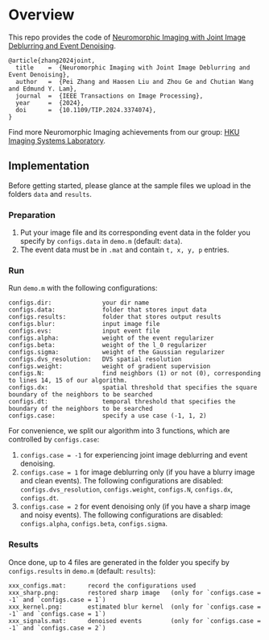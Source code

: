 # Overview
This repo provides the code of [Neuromorphic Imaging with Joint Image Deblurring and Event Denoising](https://doi.org/10.1109/TIP.2024.3374074).
```
@article{zhang2024joint,
  title    =  {Neuromorphic Imaging with Joint Image Deblurring and Event Denoising},
  author   =  {Pei Zhang and Haosen Liu and Zhou Ge and Chutian Wang and Edmund Y. Lam},
  journal  =  {IEEE Transactions on Image Processing},
  year     =  {2024},
  doi      =  {10.1109/TIP.2024.3374074},
}
```
Find more Neuromorphic Imaging achievements from our group: [HKU Imaging Systems Laboratory](https://www.eee.hku.hk/~elam/research/pub-uf.html).
## Implementation
Before getting started, please glance at the sample files we upload in the folders `data` and `results`.
### Preparation
1. Put your image file and its corresponding event data in the folder you specify by `configs.data` in `demo.m` (default: `data`).
2. The event data must be in `.mat` and contain `t, x, y, p` entries.

### Run
Run `demo.m` with the following configurations:
```
configs.dir:              your dir name
configs.data:             folder that stores input data
configs.results:          folder that stores output results
configs.blur:             input image file
configs.evs:              input event file
configs.alpha:            weight of the event regularizer
configs.beta:             weight of the l_0 regularizer
configs.sigma:            weight of the Gaussian regularizer
configs.dvs_resolution:   DVS spatial resolution
configs.weight:           weight of gradient supervision
configs.N:                find neighbors (1) or not (0), corresponding to lines 14, 15 of our algorithm.
configs.dx:               spatial threshold that specifies the square boundary of the neighbors to be searched
configs.dt:               temporal threshold that specifies the boundary of the neighbors to be searched
configs.case:             specify a use case (-1, 1, 2)
```
For convenience, we split our algorithm into 3 functions, which are controlled by `configs.case`:
1. `configs.case = -1` for experiencing joint image deblurring and event denoising.
2. `configs.case = 1` for image deblurring only (if you have a blurry image and clean events). The following configurations are disabled: `configs.dvs_resolution`, `configs.weight`, `configs.N`, `configs.dx`, `configs.dt`.
3. `configs.case = 2` for event denoising only (if you have a sharp image and noisy events). The following configurations are disabled: `configs.alpha`, `configs.beta`, `configs.sigma`.

### Results
Once done, up to 4 files are generated in the folder you specify by `configs.results` in `demo.m` (default: `results`):
```
xxx_configs.mat:      record the configurations used
xxx_sharp.png:        restored sharp image   (only for `configs.case = -1` and `configs.case = 1`)
xxx_kernel.png:       estimated blur kernel  (only for `configs.case = -1` and `configs.case = 1`)
xxx_signals.mat:      denoised events        (only for `configs.case = -1` and `configs.case = 2`)
```
